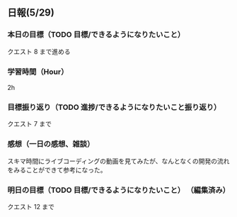 ## 日報(5/29)

### 本日の目標（TODO 目標/できるようになりたいこと）

クエスト 8 まで進める

### 学習時間（Hour）

2h

### 目標振り返り（TODO 進捗/できるようになりたいこと振り返り）

クエスト 7 まで

### 感想（一日の感想、雑談）

スキマ時間にライブコーディングの動画を見てみたが、なんとなくの開発の流れをみることができて参考になった。

### 明日の目標（TODO 目標/できるようになりたいこと） （編集済み）

クエスト 12 まで
